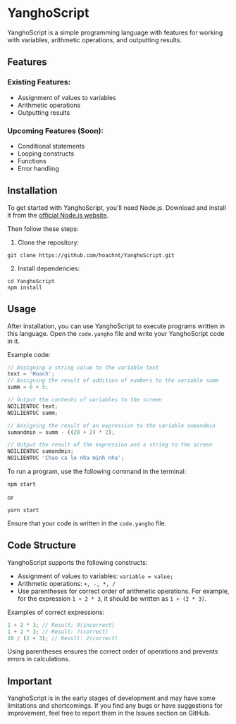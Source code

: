 # YanghoScript

YanghoScript is a simple programming language with features for working with variables, arithmetic operations, and outputting results.

## Features

### Existing Features:

- Assignment of values to variables
- Arithmetic operations
- Outputting results

### Upcoming Features (Soon):

- Conditional statements
- Looping constructs
- Functions
- Error handling

## Installation

To get started with YanghoScript, you'll need Node.js. Download and install it from the [official Node.js website](https://nodejs.org/).

Then follow these steps:

1. Clone the repository:

```
git clone https://github.com/hoachnt/YanghoScript.git
```

2. Install dependencies:

```
cd YanghoScript
npm install
```

## Usage

After installation, you can use YanghoScript to execute programs written in this language. Open the `code.yangho` file and write your YanghoScript code in it.

Example code:

```javascript
// Assigning a string value to the variable text
text = 'Hoach';
// Assigning the result of addition of numbers to the variable summ
summ = 6 + 5;

// Output the contents of variables to the screen
NOILIENTUC text;
NOILIENTUC summ;

// Assigning the result of an expression to the variable sumandmin
sumandmin = summ - ((20 + 2) * 2);

// Output the result of the expression and a string to the screen
NOILIENTUC sumandmin;
NOILIENTUC 'Chao ca lo nha minh nha';
```

To run a program, use the following command in the terminal:

```
npm start
```

or

```
yarn start
```

Ensure that your code is written in the `code.yangho` file.

## Code Structure

YanghoScript supports the following constructs:

- Assignment of values to variables: `variable = value;`
- Arithmetic operations: `+, -, *, /`
- Use parentheses for correct order of arithmetic operations. For example, for the expression `1 + 2 * 3`, it should be written as `1 + (2 * 3)`.

Examples of correct expressions:

```javascript
1 + 2 * 3; // Result: 9(incorrect)
1 + 2 * 3; // Result: 7(correct)
10 / (2 + 3); // Result: 2(correct)
```

Using parentheses ensures the correct order of operations and prevents errors in calculations.

## Important

YanghoScript is in the early stages of development and may have some limitations and shortcomings. If you find any bugs or have suggestions for improvement, feel free to report them in the Issues section on GitHub.
